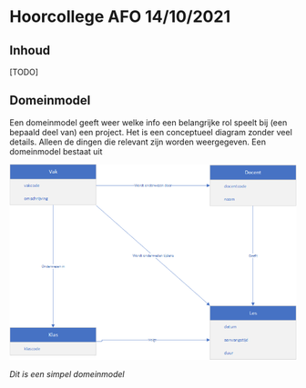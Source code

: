 # Hoorcollege AFO 14/10/2021

## Inhoud

[TODO]

## Domeinmodel

Een domeinmodel geeft weer welke info een belangrijke rol speelt bij (een bepaald deel van) een project. Het is een conceptueel diagram zonder veel details. Alleen de dingen die relevant zijn worden weergegeven. Een domeinmodel bestaat uit 

![domeinmodel-basic](../../assets/afo/2021-10-14/domeinmodel-basic.png)

*Dit is een simpel domeinmodel*

